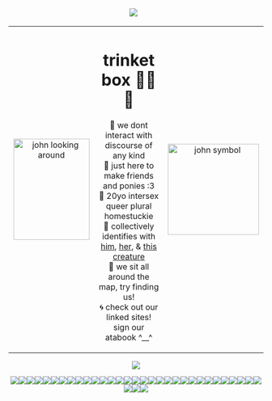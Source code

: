 ‎ <p align="center">![](https://komarev.com/ghpvc/?username=infusedtreat&color=3543eb&style=plastic&label=ponies)⠀</p>
<table>
  <tr>
    <!-- Left image -->
    <td align="center" width="220">
      <img src="https://i.postimg.cc/bYRn2wZc/ezgif-2dd4c264405412.gif" width="150" height="200" alt="john looking around"/>
    </td>
    <!-- Main content -->
    <td align="center" width="460">
      <h1>trinket box 🍏🐾🌀 </h1>
      <p>
        🍏 we dont interact with discourse of any kind<br>
        🐾 just here to make friends and ponies :3</br>
        🍏 20yo intersex queer plural homestuckie<br>
        🐾 collectively identifies with <a href="https://ranfren.neocities.org/profile/randal/randalivory">him</a>, <a href="https://mlp.fandom.com/wiki/Derpy">her</a>, & <a href="https://mspaintadventures.fandom.com/wiki/John_Egbert">this creature</a></br>
        🍏 we sit all around the map, try finding us! <br>
        🌀 check out our linked sites! sign our atabook ^__^</br>
      </p>
    </td>
    <!-- Right image -->
    <td align="center" width="220">
      <img src="https://i.postimg.cc/QVGNy5tx/ezgif-63e632f9da76d2.gif" width="180" height="180" alt="john symbol"/>
    </td>
  </tr>
</table>
 
<p align="center"><image src="https://i.postimg.cc/YS8m4p2q/image-8-1.png">

<p align="center"><image src="dave gif.webp"><image src="vocaloid.webp"><image src="wiggly.png"><image src="yaoi surprise.png"><image src="domo heart.png"><image src="rilakkuma.png"><image src="calliope.webp"><image src="teto.webp"><image src="lps.webp"><image src="pink otherhearted.png"><image src="pink therian.png"><image src="vocaloid2.webp"><image src="music note.png"><image src="mlp.webp"><image src="mcr.png"><image src="tomodachi life.png"><image src="fight hate.webp"><image src="drawing.webp"><image src="cat snail.png"><image src="gummy sharks.png"><image src="dvd.webp"><image src="homestuck emoticons.webp"><image src="shaky.webp"><image src="freaks.png"><image src="dave.png"><image src="antipsychotics.png"><image src="long live lesbians.png"><image src="umm.png"><image src="callie.webp"><image src="domo.png"><image src="hehe.png"><image src="3ds gif.webp"><image src="trickster mode.webp"><image src="puter.webp">
